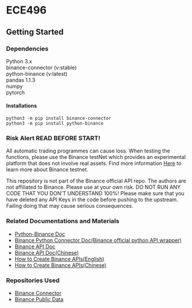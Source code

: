 # ECE496
## Getting Started
### Dependencies
Python 3.x   
binance-connector (v:stable)   
python-binance (v:latest)   
pandas 1.1.3   
numpy   
pytorch

#### Installations
```python3 -m pip install binance-connector```   
```python3 -m pip install python-binance```

### Risk Alert READ BEFORE START!
All automatic trading programmes can cause loss. When testing the functions, please use the Binance testNet which provides an experimental platform that does not involve real assets. Find more information [Here](https://testnet.binance.vision/) to learn more about Binance testnet. 

This repository is not part of the Binance official API repo. The authors are not affiliated to Binance. Please use at your own risk. DO NOT RUN ANY CODE THAT YOU DON'T UNDERSTAND 100%! Please make sure that you have deleted any API Keys in the code before pushing to the upstream. Failing doing that may cause serious consequences.

### Related Documentations and Materials
* [Python-Binance Doc](https://python-binance.readthedocs.io/en/latest/)
* [Binance Python Connector Doc(Binance official python API wrapper)](https://binance-connector.readthedocs.io)
* [Binance API Doc](https://binance-docs.github.io/apidocs/spot/en/#introduction)
* [Binance API Doc(Chinese)](https://binance-docs.github.io/apidocs/spot/cn/#185368440e)
* [How to Create Binance APIs(English)](https://www.binance.com/en/support/faq/360002502072)
* [How to Create Binance APIs(Chinese)](https://www.binance.com/zh-CN/support/faq/360002502072)

### Repositories Used
* [Binance Connector](https://github.com/binance/binance-connector-python#readme)
* [Binance Public Data](https://github.com/binance/binance-public-data)
